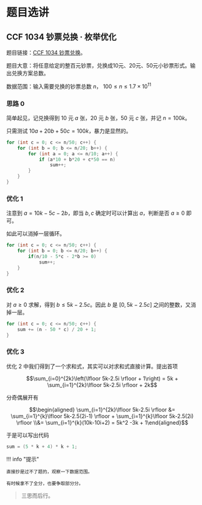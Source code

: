 # 题目选讲

## CCF 1034 钞票兑换 · 枚举优化

题目链接：[CCF 1034 钞票兑换](https://www.luogu.com.cn/problem/U160446)。

题目大意：将任意给定的整百元钞票，兑换成10元、20元、50元小钞票形式。输出兑换方案总数。

数据范围：输入需要兑换的钞票总数 $n$， $100 \leqslant n \leqslant 1.7 \times 10^{11}$

### 思路 0

简单起见，记兑换得到 $10$ 元 $a$ 张，$20$ 元 $b$ 张，$50$ 元 $c$ 张，并记 $n=100k$。

只需测试 $10a+20b+50c = 100k$，暴力是显然的。


```cpp
for (int c = 0; c <= n/50; c++) {
    for (int b = 0; b <= n/20; b++) {
        for (int a = 0; a <= n/10; a++) {
            if (a*10 + b*20 + c*50 == n)
                sum++;
        }
    }
}
```

### 优化 1

注意到 $a = 10k - 5c - 2b$，即当 $b,c$ 确定时可以计算出 $a$，判断是否 $a \geqslant 0$ 即可。

如此可以消掉一层循环。

```cpp
for (int c = 0; c <= n/50; c++) {
    for (int b = 0; b <= n/20; b++) {
        if(n/10 - 5*c - 2*b >= 0)
            sum++;
    }
}
```

### 优化 2

对 $a \geqslant 0$ 求解，得到 $b \leqslant 5k-2.5c$。因此 $b$ 是 $[0,5k-2.5c]$ 之间的整数，又消掉一层。

```cpp
for (int c = 0; c <= n/50; c++) {
    sum += (n - 50 * c) / 20 + 1;
}
```

### 优化 3

优化 2 中我们得到了一个求和式，其实可以对求和式直接计算。提出首项

$$\sum_{i=0}^{2k}\left(\lfloor 5k-2.5i \rfloor + 1\right) = 5k + \sum_{i=1}^{2k}\lfloor 5k-2.5i \rfloor + 2k$$

分奇偶展开有

$$\begin{aligned}
\sum_{i=1}^{2k}\lfloor 5k-2.5i \rfloor &= \sum_{i=1}^{k}\lfloor 5k-2.5(2i-1) \rfloor + \sum_{i=1}^{k}\lfloor 5k-2.5(2i) \rfloor \\&= \sum_{i=1}^{k}(10k-10i+2) = 5k^2 -3k + 1\end{aligned}$$

于是可以写出代码

```cpp
sum = (5 * k + 4) * k + 1;
```

!!! info "提示"

    直接抄是过不了题的，观察一下数据范围。

    有时候拿不了全分，也要争取部分分。

> 三思而后行。
